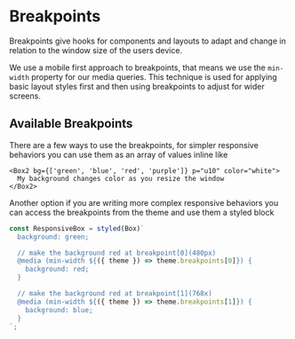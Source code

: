# Breakpoints

Breakpoints give hooks for components and layouts to adapt and change in relation to the window size of the users device.

We use a mobile first approach to breakpoints, that means we use the `min-width` property for our media queries. This technique is used for applying basic layout styles first and then using breakpoints to adjust for wider screens.

## Available Breakpoints

There are a few ways to use the breakpoints, for simpler responsive behaviors you can use them as an array of values inline like

```tsx
<Box2 bg={['green', 'blue', 'red', 'purple']} p="u10" color="white">
  My background changes color as you resize the window
</Box2>
```

Another option if you are writing more complex responsive behaviors you can access the breakpoints from the theme and use them a styled block

```ts
const ResponsiveBox = styled(Box)`
  background: green;

  // make the background red at breakpoint[0](480px)
  @media (min-width ${({ theme }) => theme.breakpoints[0]}) {
    background: red;
  }

  // make the background red at breakpoint[1](768x)
  @media (min-width ${({ theme }) => theme.breakpoints[1]}) {
    background: blue;
  }
`;
```
